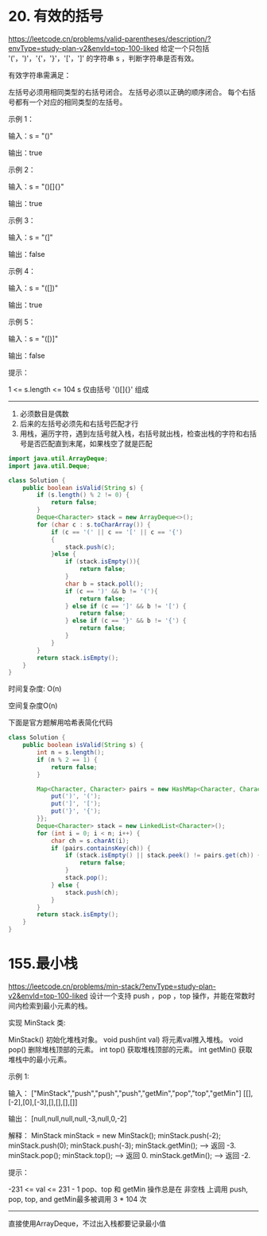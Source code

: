 # 20. 有效的括号
https://leetcode.cn/problems/valid-parentheses/description/?envType=study-plan-v2&envId=top-100-liked
给定一个只包括 '('，')'，'{'，'}'，'['，']' 的字符串 s ，判断字符串是否有效。

有效字符串需满足：

左括号必须用相同类型的右括号闭合。
左括号必须以正确的顺序闭合。
每个右括号都有一个对应的相同类型的左括号。


示例 1：

输入：s = "()"

输出：true

示例 2：

输入：s = "()[]{}"

输出：true

示例 3：

输入：s = "(]"

输出：false

示例 4：

输入：s = "([])"

输出：true

示例 5：

输入：s = "([)]"

输出：false



提示：

1 <= s.length <= 104
s 仅由括号 '()[]{}' 组成

***
1. 必须数目是偶数
2. 后来的左括号必须先和右括号匹配才行
3. 用栈，遍历字符，遇到左括号就入栈，右括号就出栈，检查出栈的字符和右括号是否匹配直到末尾，如果栈空了就是匹配

```java
import java.util.ArrayDeque;
import java.util.Deque;

class Solution {
    public boolean isValid(String s) {
        if (s.length() % 2 != 0) {
            return false;
        }
        Deque<Character> stack = new ArrayDeque<>();
        for (char c : s.toCharArray()) {
            if (c == '(' || c == '[' || c == '{')
            {
                stack.push(c);
            }else {
                if (stack.isEmpty()){
                    return false;
                }
                char b = stack.poll();
                if (c == ')' && b != '('){
                    return false;
                } else if (c == ']' && b != '[') {
                    return false;
                } else if (c == '}' && b != '{') {
                    return false;
                }
            }
        }
        return stack.isEmpty();
    }
}
```
时间复杂度: O(n)

空间复杂度O(n)

下面是官方题解用哈希表简化代码

```java
class Solution {
    public boolean isValid(String s) {
        int n = s.length();
        if (n % 2 == 1) {
            return false;
        }

        Map<Character, Character> pairs = new HashMap<Character, Character>() {{
            put(')', '(');
            put(']', '[');
            put('}', '{');
        }};
        Deque<Character> stack = new LinkedList<Character>();
        for (int i = 0; i < n; i++) {
            char ch = s.charAt(i);
            if (pairs.containsKey(ch)) {
                if (stack.isEmpty() || stack.peek() != pairs.get(ch)) {
                    return false;
                }
                stack.pop();
            } else {
                stack.push(ch);
            }
        }
        return stack.isEmpty();
    }
}

```
# 155.最小栈
https://leetcode.cn/problems/min-stack/?envType=study-plan-v2&envId=top-100-liked
设计一个支持 push ，pop ，top 操作，并能在常数时间内检索到最小元素的栈。

实现 MinStack 类:

MinStack() 初始化堆栈对象。
void push(int val) 将元素val推入堆栈。
void pop() 删除堆栈顶部的元素。
int top() 获取堆栈顶部的元素。
int getMin() 获取堆栈中的最小元素。


示例 1:

输入：
["MinStack","push","push","push","getMin","pop","top","getMin"]
[[],[-2],[0],[-3],[],[],[],[]]

输出：
[null,null,null,null,-3,null,0,-2]

解释：
MinStack minStack = new MinStack();
minStack.push(-2);
minStack.push(0);
minStack.push(-3);
minStack.getMin();   --> 返回 -3.
minStack.pop();
minStack.top();      --> 返回 0.
minStack.getMin();   --> 返回 -2.


提示：

-231 <= val <= 231 - 1
pop、top 和 getMin 操作总是在 非空栈 上调用
push, pop, top, and getMin最多被调用 3 * 104 次


***
直接使用ArrayDeque，不过出入栈都要记录最小值
```java

```